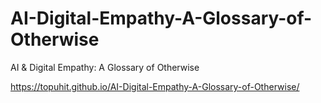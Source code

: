 # AI-Digital-Empathy-A-Glossary-of-Otherwise
AI &amp; Digital Empathy: A Glossary of Otherwise


https://topuhit.github.io/AI-Digital-Empathy-A-Glossary-of-Otherwise/